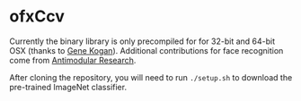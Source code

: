 # ofxCcv

Currently the binary library is only precompiled for for 32-bit and 64-bit OSX (thanks to [Gene Kogan](https://github.com/genekogan)). Additional contributions for face recognition come from [Antimodular Research](https://github.com/antimodular/).

After cloning the repository, you will need to run `./setup.sh` to download the pre-trained ImageNet classifier.